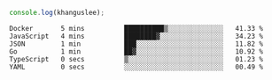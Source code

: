 ```js
console.log(khanguslee);
```

<!--START_SECTION:waka-->

```text
Docker       5 mins          ██████████▒░░░░░░░░░░░░░░   41.33 %
JavaScript   4 mins          ████████▓░░░░░░░░░░░░░░░░   34.23 %
JSON         1 min           ███░░░░░░░░░░░░░░░░░░░░░░   11.82 %
Go           1 min           ██▓░░░░░░░░░░░░░░░░░░░░░░   10.92 %
TypeScript   0 secs          ▒░░░░░░░░░░░░░░░░░░░░░░░░   01.23 %
YAML         0 secs          ░░░░░░░░░░░░░░░░░░░░░░░░░   00.49 %
```

<!--END_SECTION:waka-->

<!--
**khanguslee/khanguslee** is a ✨ _special_ ✨ repository because its `README.md` (this file) appears on your GitHub profile.

Here are some ideas to get you started:

- 🔭 I’m currently working on ...
- 🌱 I’m currently learning ...
- 👯 I’m looking to collaborate on ...
- 🤔 I’m looking for help with ...
- 💬 Ask me about ...
- 📫 How to reach me: ...
- 😄 Pronouns: ...
- ⚡ Fun fact: ...
-->
